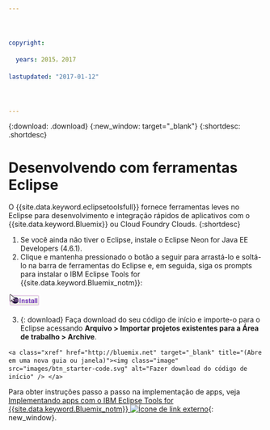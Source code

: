 ```yaml
---



copyright:

  years: 2015，2017

lastupdated: "2017-01-12"



---
```


{:download: .download}
{:new_window: target="_blank"}
{:shortdesc: .shortdesc}

# Desenvolvendo com ferramentas Eclipse

O {{site.data.keyword.eclipsetoolsfull}} fornece ferramentas leves no Eclipse para desenvolvimento e integração rápidos de aplicativos com o {{site.data.keyword.Bluemix}} ou Cloud Foundry Clouds.
{:shortdesc}

  1. Se você ainda não tiver o Eclipse, instale o Eclipse Neon for Java EE Developers (4.6.1).
  2. Clique e mantenha pressionado o botão a seguir para arrastá-lo e soltá-lo na barra de ferramentas do Eclipse e, em seguida, siga os prompts para instalar o IBM Eclipse Tools for {{site.data.keyword.Bluemix_notm}}:

   [![Arraste e solte em uma área de trabalho em execução do Eclipse Neon para instalar o IBM Eclipse Tools for {{site.data.keyword.Bluemix_notm}}](images/installbutton.png)](http://marketplace.eclipse.org/marketplace-client-intro?mpc_install=1774120)

  3. {: download} Faça download do seu código de início e importe-o para o Eclipse acessando **Arquivo > Importar projetos existentes para a Área de trabalho > Archive**.

    <a class="xref" href="http://bluemix.net" target="_blank" title="(Abre em uma nova guia ou janela)"><img class="image" src="images/btn_starter-code.svg" alt="Fazer download do código de início" /> </a>

Para obter instruções passo a passo na implementação de apps, veja [Implementando apps com o IBM Eclipse Tools for {{site.data.keyword.Bluemix_notm}} ![Ícone de link externo](../icons/launch-glyph.svg)](/docs/manageapps/eclipsetools/eclipsetools.html#eclipsetools){: new_window}.
